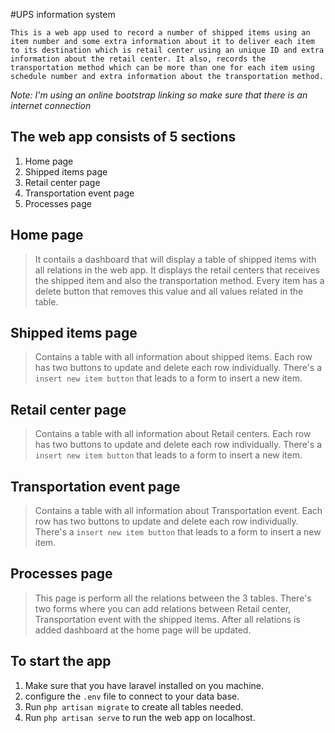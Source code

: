 #UPS information system

```
This is a web app used to record a number of shipped items using an item number and some extra information about it to deliver each item to its destination which is retail center using an unique ID and extra information about the retail center. It also, records the transportation method which can be more than one for each item using schedule number and extra information about the transportation method.
```
*Note: I'm using an online bootstrap linking so make sure that there is an internet connection*

## The web app consists of 5 sections

1. Home page
2. Shipped items page
3. Retail center page 
4. Transportation event page
5. Processes page


## Home page
> It contails a dashboard that will display a table of shipped items with all relations in the web app.
> It displays the retail centers that receives the shipped item and also the transportation method.
> Every item has a delete button that removes this value and all values related in the table.

## Shipped items page
> Contains a table with all information about shipped items.
> Each row has two buttons to update and delete each row individually.
> There's a `insert new item button` that leads to a form to insert a new item.

## Retail center page
> Contains a table with all information about Retail centers.
> Each row has two buttons to update and delete each row individually.
> There's a `insert new item button` that leads to a form to insert a new item.

## Transportation event page
> Contains a table with all information about Transportation event.
> Each row has two buttons to update and delete each row individually.
> There's a `insert new item button` that leads to a form to insert a new item.

## Processes page
> This page is perform all the relations between the 3 tables.
> There's two forms where you can add relations between Retail center, Transportation event with the shipped items.
> After all relations is added dashboard at the home page will be updated.


## To start the app
1. Make sure that you have laravel installed on you machine.
2. configure the `.env` file to connect to your data base.
3. Run ``` php artisan migrate ``` to create all tables needed.
4. Run ``` php artisan serve ``` to run the web app on localhost.